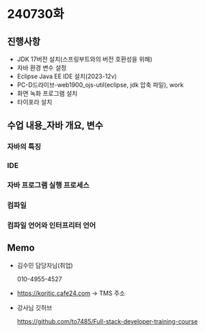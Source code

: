 # 240730화

## 진행사항

* JDK 17버전 설치(스프링부트와의 버전 호환성을 위해)
* 자바 환경 변수 설정
* Eclipse Java EE IDE 설치(2023-12v)
* PC-D드라이브-web1900_ojs-util(eclipse, jdk 압축 파일), work
* 화면 녹화 프로그램 설치
* 타이포라 설치

## 수업 내용_자바 개요, 변수

### 자바의 특징

### IDE

### 자바 프로그램 실행 프로세스

### 컴파일

### 컴파일 언어와 인터프리터 언어

## Memo

* 김수민 담당자님(취업)

  010-4955-4527

* https://koritic.cafe24.com → TMS 주소

* 강사님 깃허브

  https://github.com/to7485/Full-stack-developer-training-course


